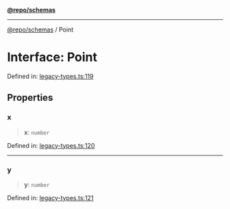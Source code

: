 [**@repo/schemas**](../README.md)

***

[@repo/schemas](../globals.md) / Point

# Interface: Point

Defined in: [legacy-types.ts:119](https://github.com/alexqguo/drinking-board-game-v3/blob/319f46e6df50e1a195afdf9748097c1d21edcb71/packages/schemas/src/legacy-types.ts#L119)

## Properties

### x

> **x**: `number`

Defined in: [legacy-types.ts:120](https://github.com/alexqguo/drinking-board-game-v3/blob/319f46e6df50e1a195afdf9748097c1d21edcb71/packages/schemas/src/legacy-types.ts#L120)

***

### y

> **y**: `number`

Defined in: [legacy-types.ts:121](https://github.com/alexqguo/drinking-board-game-v3/blob/319f46e6df50e1a195afdf9748097c1d21edcb71/packages/schemas/src/legacy-types.ts#L121)
